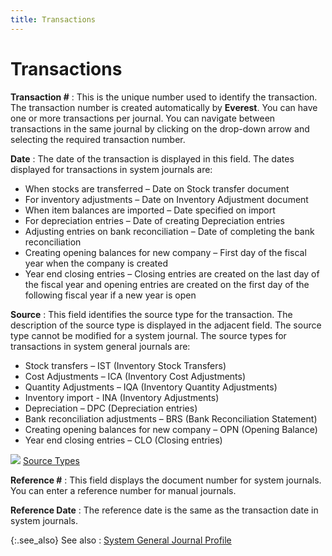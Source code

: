 ```yaml
---
title: Transactions
---
```


# Transactions


**Transaction #**
: This is the unique number used to identify the transaction.  The transaction number is created automatically by **Everest**.  You can have one or more transactions per journal. You can navigate between  transactions in the same journal by clicking on the drop-down arrow and  selecting the required transaction number.


**Date**
: The date of the transaction is displayed in this  field. The dates displayed for transactions in system journals are:

- When stocks  are transferred – Date on Stock transfer document
- For inventory  adjustments – Date on Inventory Adjustment document
- When item balances  are imported – Date specified on import
- For depreciation  entries – Date of creating Depreciation entries
- Adjusting entries  on bank reconciliation – Date of completing the bank reconciliation
- Creating opening  balances for new company – First day of the fiscal year when the company  is created
- Year end closing  entries – Closing entries are created on the last day of the fiscal year  and opening entries are created on the first day of the following fiscal  year if a new year is open



**Source**
: This field identifies the source type for the transaction.  The description of the source type is displayed in the adjacent field.  The source type cannot be modified for a system journal. The source types  for transactions in system general journals are:

- Stock transfers  – IST (Inventory Stock Transfers)
- Cost Adjustments  – ICA (Inventory Cost Adjustments)
- Quantity Adjustments  – IQA (Inventory Quantity Adjustments)
- Inventory import  - INA (Inventory Adjustments)
- Depreciation  – DPC (Depreciation entries)
- Bank reconciliation  adjustments – BRS (Bank Reconciliation Statement)
- Creating opening  balances for new company – OPN (Opening Balance)
- Year end closing  entries – CLO (Closing entries)



![]({{site.acc_baseurl}}/img/lens.gif) [Source  Types]({{site.sc_chm}}/options/acc-info/source-types/source_types.html)


**Reference #**
: This field displays the document number for system  journals. You can enter a reference number for manual journals.


**Reference Date**
: The reference date is the same as the transaction  date in system journals.


{:.see_also}
See also
: [System  General Journal Profile]({{site.acc_baseurl}}/general-journals/system-general-journals/system_general_journal_profile_general.html)
